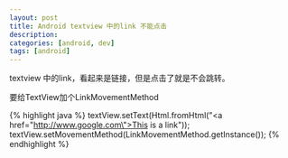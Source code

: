 ```yaml
---
layout: post
title: Android textview 中的link 不能点击
description: 
categories: [android, dev]
tags: [android]
---
```


textview 中的link，看起来是链接，但是点击了就是不会跳转。

要给TextView加个LinkMovementMethod

{% highlight java %}
textView.setText(Html.fromHtml("<a href=\"http://www.google.com\">This is a link</a>"));
textView.setMovementMethod(LinkMovementMethod.getInstance());
{% endhighlight %}